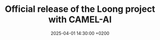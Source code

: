 ---
title: >-
    Official release of the Loong project with CAMEL-AI
date: 2025-04-01 14:30:00 +0200
---